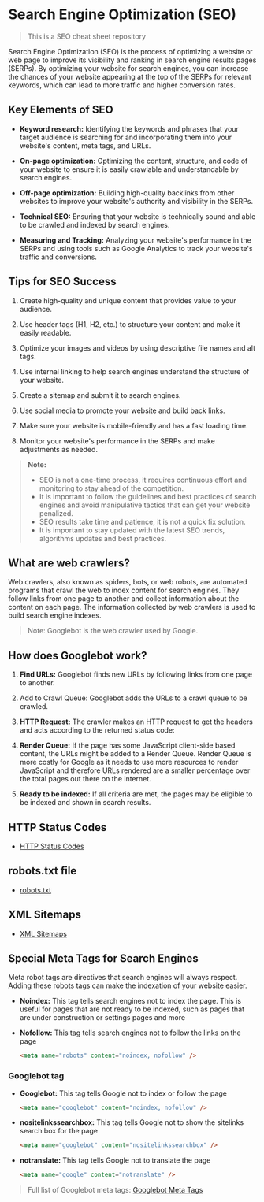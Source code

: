 # Search Engine Optimization (SEO)

> This is a SEO cheat sheet repository

Search Engine Optimization (SEO) is the process of optimizing a website or web page to improve its visibility and ranking in search engine results pages (SERPs). By optimizing your website for search engines, you can increase the chances of your website appearing at the top of the SERPs for relevant keywords, which can lead to more traffic and higher conversion rates.

## Key Elements of SEO

- **Keyword research:** Identifying the keywords and phrases that your target audience is searching for and incorporating them into your website's content, meta tags, and URLs.

- **On-page optimization:** Optimizing the content, structure, and code of your website to ensure it is easily crawlable and understandable by search engines.

- **Off-page optimization:** Building high-quality backlinks from other websites to improve your website's authority and visibility in the SERPs.

- **Technical SEO:** Ensuring that your website is technically sound and able to be crawled and indexed by search engines.

- **Measuring and Tracking:** Analyzing your website's performance in the SERPs and using tools such as Google Analytics to track your website's traffic and conversions.

## Tips for SEO Success

1. Create high-quality and unique content that provides value to your audience.

2. Use header tags (H1, H2, etc.) to structure your content and make it easily readable.

3. Optimize your images and videos by using descriptive file names and alt tags.

4. Use internal linking to help search engines understand the structure of your website.

5. Create a sitemap and submit it to search engines.

6. Use social media to promote your website and build back links.

7. Make sure your website is mobile-friendly and has a fast loading time.

8. Monitor your website's performance in the SERPs and make adjustments as needed.

> **Note:**
>
> - SEO is not a one-time process, it requires continuous effort and monitoring to stay ahead of the competition.
> - It is important to follow the guidelines and best practices of search engines and avoid manipulative tactics that can get your website penalized.
> - SEO results take time and patience, it is not a quick fix solution.
> - It is important to stay updated with the latest SEO trends, algorithms updates and best practices.

## What are web crawlers?

Web crawlers, also known as spiders, bots, or web robots, are automated programs that crawl the web to index content for search engines. They follow links from one page to another and collect information about the content on each page. The information collected by web crawlers is used to build search engine indexes.

> Note: Googlebot is the web crawler used by Google.

## How does Googlebot work?

1. **Find URLs:** Googlebot finds new URLs by following links from one page to another.

2. Add to Crawl Queue: Googlebot adds the URLs to a crawl queue to be crawled.

3. **HTTP Request:** The crawler makes an HTTP request to get the headers and acts according to the returned status code:

4. **Render Queue:** If the page has some JavaScript client-side based content, the URLs might be added to a Render Queue. Render Queue is more costly for Google as it needs to use more resources to render JavaScript and therefore URLs rendered are a smaller percentage over the total pages out there on the internet.

5. **Ready to be indexed:** If all criteria are met, the pages may be eligible to be indexed and shown in search results.

## HTTP Status Codes

- [HTTP Status Codes](https://github.com/emanuelefavero/http-status-codes)

## robots.txt file

- [robots.txt](https://github.com/emanuelefavero/robots-txt-templates-)

## XML Sitemaps

- [XML Sitemaps](https://github.com/emanuelefavero/xml-sitemaps)

## Special Meta Tags for Search Engines

Meta robot tags are directives that search engines will always respect. Adding these robots tags can make the indexation of your website easier.

- **Noindex:** This tag tells search engines not to index the page. This is useful for pages that are not ready to be indexed, such as pages that are under construction or settings pages and more

- **Nofollow:** This tag tells search engines not to follow the links on the page

  ```html
  <meta name="robots" content="noindex, nofollow" />
  ```

### Googlebot tag

- **Googlebot:** This tag tells Google not to index or follow the page

  ```html
  <meta name="googlebot" content="noindex, nofollow" />
  ```

- **nositelinkssearchbox:** This tag tells Google not to show the sitelinks search box for the page

  ```html
  <meta name="googlebot" content="nositelinkssearchbox" />
  ```

- **notranslate:** This tag tells Google not to translate the page

  ```html
  <meta name="google" content="notranslate" />
  ```

> Full list of Googlebot meta tags: [Googlebot Meta Tags](https://developers.google.com/search/docs/crawling-indexing/robots-meta-tag#directives)
